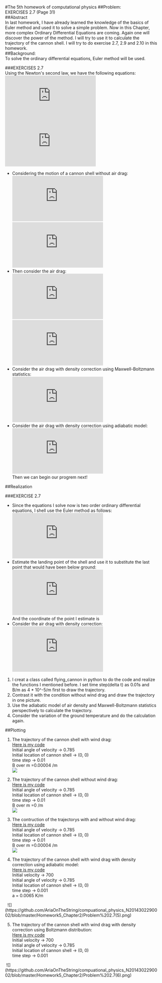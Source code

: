 #The 5th homework of computational physics
##Problem:  
EXERCISES 2.7 (Page 31)   
##Abstract  
In last homework, I have already learned the knowledge of the basics of Euler method and used it to solve a simple problem. Now in this Chapter, more complex Ordinary Differential Equations are coming. Again one will discover the power of the method. I will try to use it to calculate the trajectory of the cannon shell. I will try to do exercise 2.7, 2.9 and 2.10 in this homework.  
##Background:  
To solve the ordinary differential equations, Euler method will be used.  

###EXERCISES 2.7  
Using the Newton's second law, we have the following equations:  
![](http://latex.codecogs.com/gif.latex?%5Cfrac%7Bd%5E2x%7D%7Bdt%5E2%7D%3D%5Cfrac%7BF_x%7D%7Bm%7D%3D%5Cfrac%7BF_%7Bdrag%2Cx%7D%7D%7Bm%7D)  
![](http://latex.codecogs.com/gif.latex?%5Cfrac%7Bd%5E2y%7D%7Bdt%5E2%7D%3D%5Cfrac%7BF_y%7D%7Bm%7D%3D%5Cfrac%7BF_%7Bdrag%2Cy%7D%7D%7Bm%7D-g%5Capprox%5Cfrac%7BF_%7Bdrag%2Cy%7D%7D%7Bm%7D-9.8m/s%5E2)  
- Considering the motion of a cannon shell without air drag:  
![](http://latex.codecogs.com/gif.latex?%5Cfrac%7Bd%5E2x%7D%7Bdt%5E2%7D%3D%5Cfrac%7BF_x%7D%7Bm%7D%3D%5Cfrac%7BF_%7Bdrag%2Cx%7D%7D%7Bm%7D%3D0)  
![](http://latex.codecogs.com/gif.latex?%5Cfrac%7Bd%5E2y%7D%7Bdt%5E2%7D%3D%5Cfrac%7BF_y%7D%7Bm%7D%3D%5Cfrac%7BF_%7Bdrag%2Cy%7D%7D%7Bm%7D-g%3D-g)  
- Then consider the air drag:  
![](http://latex.codecogs.com/gif.latex?%5Cfrac%7Bd%5E2x%7D%7Bdt%5E2%7D%3D%5Cfrac%7BF_x%7D%7Bm%7D%3D%5Cfrac%7BF_%7Bdrag%2Cx%7D%7D%7Bm%7D%3D-mBvv_x)  
![](http://latex.codecogs.com/gif.latex?%5Cfrac%7Bd%5E2y%7D%7Bdt%5E2%7D%3D%5Cfrac%7BF_y%7D%7Bm%7D%3D%5Cfrac%7BF_%7Bdrag%2Cy%7D%7D%7Bm%7D-g%3D-mBvv_y-g)  
- Consider the air drag with density correction using Maxwell-Boltzmann statistics:  
![](http://latex.codecogs.com/gif.latex?F_%7Bdrag%7D%5E*%3De%5E%7B%5Cfrac%7B-y%7D%7By_0%7D%7DF_%7Bdrag%7D)  
- Consider the air drag with density correction using adiabatic model:  
![](http://latex.codecogs.com/gif.latex?F_%7Bdrag%7D%5E*%3D%5Cleft%281-%5Cfrac%7Bay%7D%7BT_0%7D%20%5Cright%20%29%5E%7B%5Calpha%7DF_%7Bdrag%7D)  
Then we can begin our progrem next!  


##Realization  

###EXERCISE 2.7  
- Since the equations I solve now is two order ordinary differential equations, I shell use the Euler method as follows:  
![](http://latex.codecogs.com/gif.latex?%5C%5C%20x_%7Bi&plus;1%7D%3Dx_i&plus;v_%7Bx%2Ci%7D%5CDelta%20t%20%5C%5C%20y_%7Bi&plus;1%7D%3Dy_i&plus;v_%7By%2Ci%7D%5CDelta%20t%20%5C%5C%20v_%7Bx%2Ci&plus;1%7D%3Dv_%7Bx%2Ci%7D-%5Cfrac%7BBvv_x%7D%7Bm%7D%5CDelta%20t%20%5C%5C%20v_%7By%2Ci&plus;1%7D%3Dv_%7By%2Ci%7D-%5Cfrac%7BBvv_y%7D%7Bm%7D%5CDelta%20t-g%5CDelta%20t)  
- Estimate the landing point of the shell and use it to substitute the last point that would have been below ground:  
![](http://latex.codecogs.com/gif.latex?%5C%5C%20r%3D-%5Cfrac%7By_n%7D%7By_%7Bn&plus;1%7D%7D%20%5C%5C%20x_l%3D%5Cfrac%7Bx_n&plus;rx_%7Bn&plus;1%7D%7D%7Br&plus;1%7D%20%5C%5C)  
And the coordinate of the point I estimate is <img src="http://latex.codecogs.com/gif.latex?(x_l,0)" alt="" title="" />  
- Consider the air drag with density correction:    
![](http://latex.codecogs.com/gif.latex?%5C%5C%20x_%7Bi&plus;1%7D%3Dx_i&plus;v_%7Bx%2Ci%7D%5CDelta%20t%20%5C%5C%20y_%7Bi&plus;1%7D%3Dy_i&plus;v_%7By%2Ci%7D%5CDelta%20t%20%5C%5C%20v_%7Bx%2Ci&plus;1%7D%3Dv_%7Bx%2Ci%7D-%5Cfrac%7BB%5E*vv_x%7D%7Bm%7D%5CDelta%20t%20%5C%5C%20v_%7By%2Ci&plus;1%7D%3Dv_%7By%2Ci%7D-%5Cfrac%7BB%5E*vv_y%7D%7Bm%7D%5CDelta%20t-g%5CDelta%20t)  

1. I creat a class called flying_cannon in python to do the code and realize the functions I mentioned before. I set time step(delta t) as 0.01s and B/m as 4 * 10^-5/m first to draw the trajectory.  
2. Contrast it with the condition without wind drag and draw the trajectory in one picture. 
3. Use the adiabatic model of air density and Maxwell-Boltzmann statistics perspectively to calculate the trajectory.  
4. Consider the variation of the ground temperature and do the calculation again.   

##Plotting

1. The trajectory of the cannon shell with wind drag:  
[Here is my code](https://github.com/AriaOnTheString/compuational_physics_N2014302290002/blob/master/Homework5_Chapter2/Problem%202.7(1).py)  
Initial angle of velocity -> 0.785   
Initial location of cannon shell -> (0, 0)  
time step ->  0.01  
B over m =0.00004 /m  
![](https://github.com/AriaOnTheString/compuational_physics_N2014302290002/blob/master/Homework5_Chapter2/Problem%202.7(1).png)  

2. The trajectory of the cannon shell without wind drag:  
[Here is my code](https://github.com/AriaOnTheString/compuational_physics_N2014302290002/blob/master/Homework5_Chapter2/Problem%202.7(2).py)  
Initial angle of velocity -> 0.785  
Initial location of cannon shell -> (0, 0)  
time step ->  0.01  
B over m =0 /m  
![](https://github.com/AriaOnTheString/compuational_physics_N2014302290002/blob/master/Homework5_Chapter2/Problem%202.7(2).png)  

3. The contruction of the trajectorys with and without wind drag:  
[Here is my code](https://github.com/AriaOnTheString/compuational_physics_N2014302290002/blob/master/Homework5_Chapter2/Problem%202.7(4).py)  
Initial angle of velocity -> 0.785  
Initial location of cannon shell -> (0, 0)  
time step ->  0.01  
B over m =0.00004 /m  
![](https://github.com/AriaOnTheString/compuational_physics_N2014302290002/blob/master/Homework5_Chapter2/Problem%202.7(4).png)  

4. The trajectory of the cannon shell with wind drag with density correction using adiabatic model:  
[Here is my code](https://github.com/AriaOnTheString/compuational_physics_N2014302290002/blob/master/Homework5_Chapter2/Problem%202.7(5).py)  
Initial velocity -> 700  
Initial angle of velocity -> 0.785  
Initial location of cannon shell -> (0, 0)  
time step ->  0.001  
a = 0.0065 K/m  
<img src="http://latex.codecogs.com/gif.latex?\alpha=2.5" alt="" title="" />  
<img src="http://latex.codecogs.com/gif.latex?T_0=300" alt="" title="" />  
![](https://github.com/AriaOnTheString/compuational_physics_N2014302290002/blob/master/Homework5_Chapter2/Problem%202.7(5).png)  

5. The trajectory of the cannon shell with wind drag with density correction using Boltzmann distribution:  
[Here is my code](https://github.com/AriaOnTheString/compuational_physics_N2014302290002/blob/master/Homework5_Chapter2/Problem%202.7(6).py)  
Initial velocity -> 700  
Initial angle of velocity -> 0.785  
Initial location of cannon shell -> (0, 0)  
time step ->  0.001  
<img src="http://latex.codecogs.com/gif.latex?y_0=\frac{k_BT}{mg}\approx1.0*10^4m" alt="" title="" />  
![](https://github.com/AriaOnTheString/compuational_physics_N2014302290002/blob/master/Homework5_Chapter2/Problem%202.7(6).png)  
